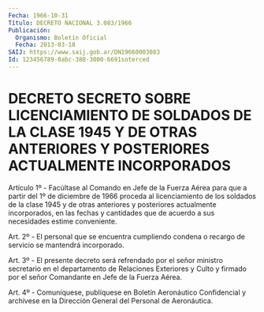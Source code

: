 ```yaml
---
Fecha: 1966-10-31
Título: DECRETO NACIONAL 3.083/1966
Publicación:
  Organismo: Boletín Oficial
  Fecha: 2013-03-18
SAIJ: https://www.saij.gob.ar/DN19660003083
Id: 123456789-0abc-380-3000-6691soterced
---
```

# DECRETO SECRETO SOBRE LICENCIAMIENTO DE SOLDADOS DE LA CLASE 1945 Y DE OTRAS ANTERIORES Y POSTERIORES ACTUALMENTE INCORPORADOS

<a id="1"></a>
Artículo 1º - Facúltase al Comando en Jefe de la Fuerza Aérea para que a partir del 1º de diciembre de 1966 proceda al licenciamiento de los soldados de la clase 1945 y de otras anteriores y posteriores actualmente incorporados, en las fechas y cantidades que de acuerdo a sus necesidades estime conveniente.

<a id="2"></a>
Art. 2º - El personal que se encuentra cumpliendo condena o recargo de servicio se mantendrá incorporado.

<a id="3"></a>
Art. 3º - El presente decreto será refrendado por el señor ministro secretario en el departamento de Relaciones Exteriores y Culto y firmado por el señor Comandante en Jefe de la Fuerza Aérea.

<a id="4"></a>
Art. 4º - Comuníquese, publíquese en Boletín Aeronáutico Confidencial y archívese en la Dirección General del Personal de Aeronáutica.